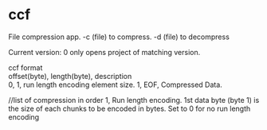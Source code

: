 # ccf
File compression app. -c (file) to compress. -d (file) to decompress  
  
Current version: 0
only opens project of matching version.
  
ccf format  
offset(byte), length(byte), description  
0, 1, run length encoding element size.
1, EOF, Compressed Data.  
  
//list of compression in order
1, Run length encoding. 1st data byte (byte 1) is the size of each chunks to be encoded  in bytes. Set to 0 for no run length encoding  